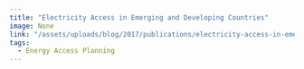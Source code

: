 ```yaml
---
title: "Electricity Access in Emerging and Developing Countries"
image: None
link: "/assets/uploads/blog/2017/publications/electricity-access-in-emerging-and-developing-countries.pdf"
tags:
  - Energy Access Planning
---
```

